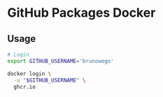 # GitHub Packages Docker

## Usage

```sh
# Login
export GITHUB_USERNAME='brunowego'

docker login \
  -u "$GITHUB_USERNAME" \
  ghcr.io
```

<!-- ## Credentials -->

<!-- ```sh
#
docker-credential-desktop list
docker-credential-osxkeychain list

# Logout
jq 'del(.credsStore)' ~/.docker/config.json | sponge ~/.docker/config.json

docker logout ghcr.io

#
docker pull ghcr.io/<organization>/<image>

docker push ghcr.io/<organization>/<image>
``` -->

<!-- ```sh
echo -n '<username>:<password>' | base64

jq '.auths["ghcr.io"].auth'

jq
{
  "auths": {
    "ghcr.io": {
      "auth": ""
    }
  }
}
``` -->

<!--
docker \
  --config ./ \
  login \
    -u "brunowego" \
    ghcr.io
-->

<!-- ## Issues

### TBD

```log
docker: Error response from daemon: Head "https://ghcr.io/v2/cerbos/cerbos/manifests/0.26.0": denied: denied.
```

TODO

### Token Issue

```log
Error response from daemon: pull access denied for ghcr.io/[organization]/[image], repository does not exist or may require 'docker login': denied: permission_denied: The token provided does not match expected scopes.
```

Access the [GitHub settings token page](https://github.com/settings/tokens) and create new one.

```sh
docker pull ghcr.io/<organization>/<image>
``` -->
